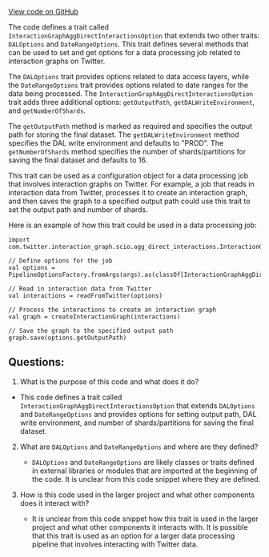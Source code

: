 [View code on GitHub](https://github.com/misbahsy/the-algorithm/src/scala/com/twitter/interaction_graph/scio/agg_direct_interactions/InteractionGraphAggDirectInteractionsOption.scala)

The code defines a trait called `InteractionGraphAggDirectInteractionsOption` that extends two other traits: `DALOptions` and `DateRangeOptions`. This trait defines several methods that can be used to set and get options for a data processing job related to interaction graphs on Twitter. 

The `DALOptions` trait provides options related to data access layers, while the `DateRangeOptions` trait provides options related to date ranges for the data being processed. The `InteractionGraphAggDirectInteractionsOption` trait adds three additional options: `getOutputPath`, `getDALWriteEnvironment`, and `getNumberOfShards`. 

The `getOutputPath` method is marked as required and specifies the output path for storing the final dataset. The `getDALWriteEnvironment` method specifies the DAL write environment and defaults to "PROD". The `getNumberOfShards` method specifies the number of shards/partitions for saving the final dataset and defaults to 16.

This trait can be used as a configuration object for a data processing job that involves interaction graphs on Twitter. For example, a job that reads in interaction data from Twitter, processes it to create an interaction graph, and then saves the graph to a specified output path could use this trait to set the output path and number of shards. 

Here is an example of how this trait could be used in a data processing job:

```
import com.twitter.interaction_graph.scio.agg_direct_interactions.InteractionGraphAggDirectInteractionsOption

// Define options for the job
val options = PipelineOptionsFactory.fromArgs(args).as(classOf[InteractionGraphAggDirectInteractionsOption])

// Read in interaction data from Twitter
val interactions = readFromTwitter(options)

// Process the interactions to create an interaction graph
val graph = createInteractionGraph(interactions)

// Save the graph to the specified output path
graph.save(options.getOutputPath)
```
## Questions: 
 1. What is the purpose of this code and what does it do?
   - This code defines a trait called `InteractionGraphAggDirectInteractionsOption` that extends `DALOptions` and `DateRangeOptions` and provides options for setting output path, DAL write environment, and number of shards/partitions for saving the final dataset.

2. What are `DALOptions` and `DateRangeOptions` and where are they defined?
   - `DALOptions` and `DateRangeOptions` are likely classes or traits defined in external libraries or modules that are imported at the beginning of the code. It is unclear from this code snippet where they are defined.

3. How is this code used in the larger project and what other components does it interact with?
   - It is unclear from this code snippet how this trait is used in the larger project and what other components it interacts with. It is possible that this trait is used as an option for a larger data processing pipeline that involves interacting with Twitter data.
